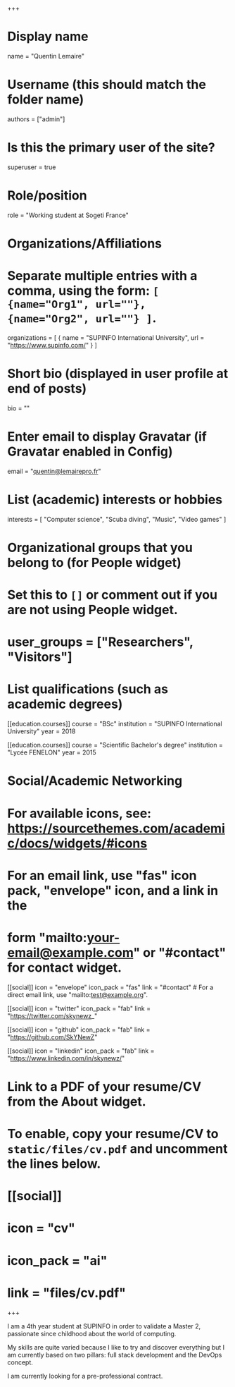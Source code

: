 +++
# Display name
name = "Quentin Lemaire"

# Username (this should match the folder name)
authors = ["admin"]

# Is this the primary user of the site?
superuser = true

# Role/position
role = "Working student at Sogeti France"

# Organizations/Affiliations
#   Separate multiple entries with a comma, using the form: `[ {name="Org1", url=""}, {name="Org2", url=""} ]`.
organizations = [ { name = "SUPINFO International University", url = "https://www.supinfo.com/" } ]

# Short bio (displayed in user profile at end of posts)
bio = ""

# Enter email to display Gravatar (if Gravatar enabled in Config)
email = "quentin@lemairepro.fr"

# List (academic) interests or hobbies
interests = [
    "Computer science",
    "Scuba diving",
    "Music",
    "Video games"
  ]

# Organizational groups that you belong to (for People widget)
#   Set this to `[]` or comment out if you are not using People widget.
# user_groups = ["Researchers", "Visitors"]

# List qualifications (such as academic degrees)
[[education.courses]]
  course = "BSc"
  institution = "SUPINFO International University"
  year = 2018

[[education.courses]]
  course = "Scientific Bachelor's degree"
  institution = "Lycée FENELON"
  year = 2015

# Social/Academic Networking
# For available icons, see: https://sourcethemes.com/academic/docs/widgets/#icons
#   For an email link, use "fas" icon pack, "envelope" icon, and a link in the
#   form "mailto:your-email@example.com" or "#contact" for contact widget.

[[social]]
  icon = "envelope"
  icon_pack = "fas"
  link = "#contact"  # For a direct email link, use "mailto:test@example.org".

[[social]]
  icon = "twitter"
  icon_pack = "fab"
  link = "https://twitter.com/skynewz_"

[[social]]
  icon = "github"
  icon_pack = "fab"
  link = "https://github.com/SkYNewZ"

[[social]]
  icon = "linkedin"
  icon_pack = "fab"
  link = "https://www.linkedin.com/in/skynewz/"

# Link to a PDF of your resume/CV from the About widget.
# To enable, copy your resume/CV to `static/files/cv.pdf` and uncomment the lines below.
# [[social]]
#   icon = "cv"
#   icon_pack = "ai"
#   link = "files/cv.pdf"

+++

I am a 4th year student at SUPINFO in order to validate a Master 2, passionate since childhood about the world of computing.

My skills are quite varied because I like to try and discover everything but I am currently based on two pillars: full stack development and the DevOps concept.

I am currently looking for a pre-professional contract.
